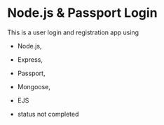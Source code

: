 # Node.js & Passport Login

This is a user login and registration app using 
-  Node.js,
-  Express, 
-  Passport, 
-  Mongoose, 
-  EJS 

- status not completed


